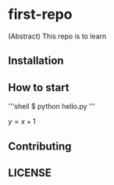 # first-repo

(Abstract) This repo is to learn

## Installation

## How to start

'''shell
$ python hello.py
'''

$y=x+1$

## Contributing

## LICENSE



